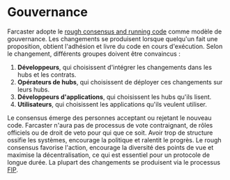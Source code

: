 # Gouvernance

Farcaster adopte le [rough consensus and running code](https://en.wikipedia.org/wiki/Rough_consensus) comme modèle de gouvernance. Les changements se produisent lorsque quelqu'un fait une proposition, obtient l'adhésion et livre du code en cours d'exécution. Selon le changement, différents groupes doivent être convaincus :

1. **Développeurs**, qui choisissent d'intégrer les changements dans les hubs et les contrats.
2. **Opérateurs de hubs**, qui choisissent de déployer ces changements sur leurs hubs.
3. **Développeurs d'applications**, qui choisissent les hubs qu'ils lisent.
4. **Utilisateurs**, qui choisissent les applications qu'ils veulent utiliser.

Le consensus émerge des personnes acceptant ou rejetant le nouveau code. Farcaster n'aura pas de processus de vote contraignant, de rôles officiels ou de droit de veto pour qui que ce soit. Avoir trop de structure ossifie les systèmes, encourage la politique et ralentit le progrès. Le rough consensus favorise l'action, encourage la diversité des points de vue et maximise la décentralisation, ce qui est essentiel pour un protocole de longue durée. La plupart des changements se produisent via le processus [FIP](./fips.md).
